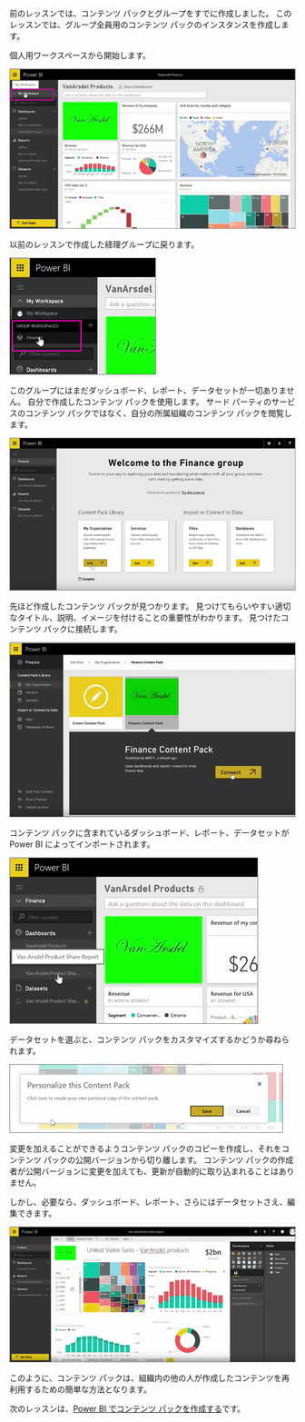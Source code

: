 前のレッスンでは、コンテンツ パックとグループをすでに作成しました。 このレッスンでは、グループ全員用のコンテンツ パックのインスタンスを作成します。

個人用ワークスペースから開始します。

![Power BI での共有と共同作業](./media/6-3-use-content-packs/pbi_learn06_03myworkspace.png)

以前のレッスンで作成した経理グループに戻ります。

![Power BI での共有と共同作業](./media/6-3-use-content-packs/pbi_learn06_03switch2group.png)

このグループにはまだダッシュボード、レポート、データセットが一切ありません。 自分で作成したコンテンツ パックを使用します。 サード パーティのサービスのコンテンツ パックではなく、自分の所属組織のコンテンツ パックを閲覧します。

![Power BI での共有と共同作業](./media/6-3-use-content-packs/pbi_learn06_03myorgcontpk.png)

先ほど作成したコンテンツ パックが見つかります。 見つけてもらいやすい適切なタイトル、説明、イメージを付けることの重要性がわかります。 見つけたコンテンツ パックに接続します。

![Power BI での共有と共同作業](./media/6-3-use-content-packs/pbi_learn06_03contgallry.png)

コンテンツ パックに含まれているダッシュボード、レポート、データセットが Power BI によってインポートされます。

![Power BI での共有と共同作業](./media/6-3-use-content-packs/pbi_learn06_03added2group.png)

データセットを選ぶと、コンテンツ パックをカスタマイズするかどうか尋ねられます。

![Power BI での共有と共同作業](./media/6-3-use-content-packs/pbi_learn06_03personalize.png)

変更を加えることができるようコンテンツ パックのコピーを作成し、それをコンテンツ パックの公開バージョンから切り離します。 コンテンツ パックの作成者が公開バージョンに変更を加えても、更新が自動的に取り込まれることはありません。

しかし、必要なら、ダッシュボード、レポート、さらにはデータセットさえ、編集できます。

![Power BI での共有と共同作業](./media/6-3-use-content-packs/pbi_learn06_03editreport.png)

このように、コンテンツ パックは、組織内の他の人が作成したコンテンツを再利用するための簡単な方法となります。

次のレッスンは、[Power BI でコンテンツ パックを作成する](6-4-update-content-pack.md)です。

